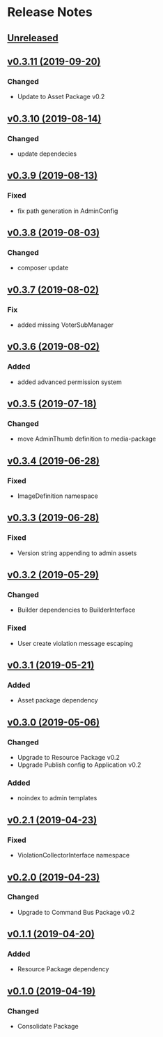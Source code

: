 # Release Notes

## [Unreleased](https://github.com/ixocreate/admin-package/compare/0.3.11...develop)

## [v0.3.11 (2019-09-20)](https://github.com/ixocreate/admin-package/compare/0.3.10...0.3.11)
### Changed
- Update to Asset Package v0.2  

## [v0.3.10 (2019-08-14)](https://github.com/ixocreate/admin-package/compare/0.3.9...0.3.10)
### Changed
- update dependecies 

## [v0.3.9 (2019-08-13)](https://github.com/ixocreate/admin-package/compare/0.3.8...0.3.9)
### Fixed
- fix path generation in AdminConfig

## [v0.3.8 (2019-08-03)](https://github.com/ixocreate/admin-package/compare/0.3.7...0.3.8)
### Changed
- composer update

## [v0.3.7 (2019-08-02)](https://github.com/ixocreate/admin-package/compare/0.3.6...0.3.7)
### Fix
- added missing VoterSubManager

## [v0.3.6 (2019-08-02)](https://github.com/ixocreate/admin-package/compare/0.3.5...0.3.6)
### Added
- added advanced permission system

## [v0.3.5 (2019-07-18)](https://github.com/ixocreate/admin-package/compare/0.3.4...0.3.5)
### Changed
- move AdminThumb definition to media-package

## [v0.3.4 (2019-06-28)](https://github.com/ixocreate/admin-package/compare/0.3.3...0.3.4)
### Fixed
- ImageDefinition namespace

## [v0.3.3 (2019-06-28)](https://github.com/ixocreate/admin-package/compare/0.3.2...0.3.3)
### Fixed
- Version string appending to admin assets

## [v0.3.2 (2019-05-29)](https://github.com/ixocreate/admin-package/compare/0.3.1...0.3.2)
### Changed
- Builder dependencies to BuilderInterface
### Fixed
- User create violation message escaping

## [v0.3.1 (2019-05-21)](https://github.com/ixocreate/admin-package/compare/0.3.0...0.3.1)
### Added
- Asset package dependency

## [v0.3.0 (2019-05-06)](https://github.com/ixocreate/admin-package/compare/0.2.1...0.3.0)
### Changed
- Upgrade to Resource Package v0.2
- Upgrade Publish config to Application v0.2
### Added
- noindex to admin templates

## [v0.2.1 (2019-04-23)](https://github.com/ixocreate/admin-package/compare/0.2.0...0.2.1)
### Fixed
- ViolationCollectorInterface namespace

## [v0.2.0 (2019-04-23)](https://github.com/ixocreate/admin-package/compare/0.1.1...0.2.0)
### Changed
- Upgrade to Command Bus Package v0.2

## [v0.1.1 (2019-04-20)](https://github.com/ixocreate/admin-package/compare/0.1.0...0.1.1)
### Added
- Resource Package dependency

## [v0.1.0 (2019-04-19)](https://github.com/ixocreate/admin-package/compare/master...0.1.0)
### Changed
- Consolidate Package
